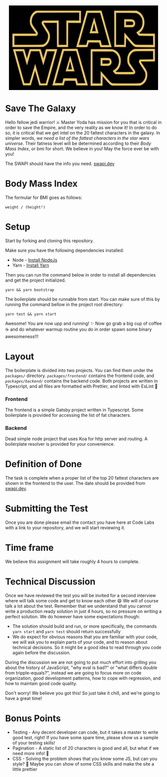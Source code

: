 <p align="center">
  <img alt="Star Wars" src="./star_wars.jpg" width="480">
</p>

# Save The Galaxy

Hello fellow jedi warrior! ⚔️ Master Yoda has mission for you that is critical in order to save the Empire,
and the very reality as we know it! In order to do so, it is critical that we get intel on the 20 fattest characters in
the galaxy. In simpler words, _we need a list of the fattest characters in the star wars universe_. Their fatness
level will be determined according to their _Body Mass Index_, or bmi for short. We believe in you! May the force ever
be with you!

The SWAPI should have the info you need. [swapi.dev](https://swapi.dev/)

# Body Mass Index

The formular for BMI goes as follows:

```text
weight / (height²)
```

# Setup

Start by forking and cloning this repository.

Make sure you have the following dependencies installed:

- Node - [Install NodeJs](https://nodejs.org/en/download/)
- Yarn - [Install Yarn](https://classic.yarnpkg.com/en/docs/install/)

Then you can run the command below in order to install all dependencies and get the project initialized.

```shell script
yarn && yarn bootstrap
```

The boilerplate should be runnable from start. You can make sure of this by running the command bellow in the project
root directory:

```shell script
yarn test && yarn start
```

Awesome! You are now upp and running! ✨ Now go grab a big cup of coffee ☕️ and do whatever warmup routine you do in
order spawn some binary awesomeness!!!

# Layout

The boilerplate is divided into two projects. You can find them under the `packages/` directory.
_`packages/frontend/`_ contains the frontend code, and _`packages/backend/`_ contains the backend code.
Both projects are written in Typescript, and all files are formatted with Prettier, and linted with EsLint 💃

### Frontend

The frontend is a simple Gatsby project written in Typescript. Some boilerplate is provided for accessing the list of fat
characters.

### Backend

Dead simple node project that uses Koa for http server and routing. A boilerplate resolver is provided for your
convenience.

# Definition of Done

The task is complete when a proper list of the top 20 fattest characters are shown in the frontend to the user. The
date should be provided from [swapi.dev](https://swapi.dev/).

# Submitting the Test

Once you are done please email the contact you have here at Code Labs with a link to your repository, and we will start
reviewing it.

# Time frame

We believe this assignment will take roughly 4 hours to complete.

# Technical Discussion

Once we have reviewed the test you will be invited for a second interview where will talk some code and get to know
each other 😄 We will of course talk a lot about the test. Remember that we understand that you cannot write a
production ready solution in just 4 hours, so no pressure on writing a perfect solution. We do however have some
expectations though:

- The solution should build and run, or more specifically, the commands `yarn start` and `yarn test` should
  return successfully
- We do expect for obvious reasons that you are familiar with your code, we will ask you to explain parts of your
  code, and to reason about technical decisions. So it might be a good idea to read through you code again before the
  discussion.

During the discussion we are not going to put much effort into grilling you about the history of JavaScript, "why eval
is bad?" or "what differs double from tripple-equals?", instead we are going to focus more on code organization, good
development patterns, how to cope with regression, and how to maintain good code quality.

Don't worry! We believe you got this! So just take it chill, and we're going to have a great time!

# Bonus Points

- Testing - Any decent developer can code, but it takes a master to write good test, right! If you have some spare
  time, please show us a sample of your testing skills!
- Pagination - A static list of 20 characters is good and all, but what if we need more info! 🙈
- CSS - Solving the problem shows that you know some JS, but can you style? 👀 Maybe you can show of some CSS
  skills and make the site a little prettier
